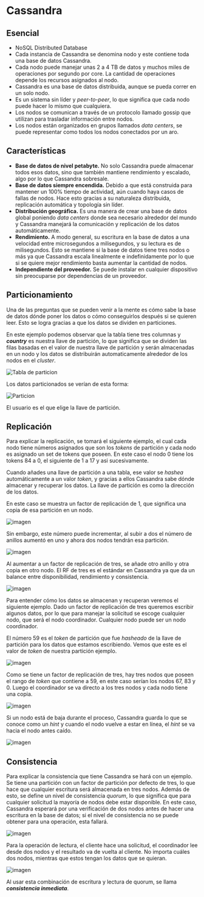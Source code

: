 # Cassandra

## Esencial

- NoSQL Distributed Database
- Cada instancia de Cassandra se denomina nodo y este contiene toda una base de datos Cassandra.
- Cada nodo puede manejar unas 2 a 4 TB de datos y muchos miles de operaciones por segundo por core. La cantidad de operaciones depende los recursos asignados al nodo.
- Cassandra es una base de datos distribuida, aunque se pueda correr en un solo nodo. 
- Es un sistema sin líder y *peer-to-peer*, lo que significa que cada nodo puede hacer lo mismo que cualquiera.
- Los nodos se comunican a través de un protocolo llamado gossip que utilizan para trasladar información entre nodos.
- Los nodos están organizados en grupos llamados *data centers*, se puede representar como todos los nodos conectados por un aro.

## Características

- **Base de datos de nivel petabyte.** No solo Cassandra puede almacenar todos esos datos, sino que también mantiene rendimiento y escalado, algo por lo que Cassandra sobresale.
- **Base de datos siempre encendida.** Debido a que está construida para mantener un 100% tiempo de actividad, aún cuando haya casos de fallas de nodos. Hace esto gracias a su naturaleza distribuida, replicación automática y topología sin líder.
- **Distribución geográfica.** Es una manera de crear una base de datos global poniendo *data centers* donde sea necesario alrededor del mundo y Cassandra manejará la comunicación y replicación de los datos automáticamente.
- **Rendimiento.** A modo general, su escritura en la base de datos a una velocidad entre microsegundos a milisegundos, y su lectura es de milisegundos. Esto se mantiene si la base de datos tiene tres nodos o más ya que Cassandra escala linealmente e indefinidamente por lo que si se quiere mejor rendimiento basta aumentar la cantidad de nodos.
- **Independiente del proveedor.** Se puede instalar en cualquier dispositivo sin preocuparse por dependencias de un proveedor.

## Particionamiento

Una de las preguntas que se pueden venir a la mente es cómo sabe la base de datos dónde poner los datos o cómo conseguirlos después si se quieren leer. Esto se logra gracias a que los datos se dividen en particiones.

En este ejemplo podemos observar que la tabla tiene tres columnas y ***country*** es nuestra llave de partición, lo que significa que se dividen las filas basadas en el valor de nuestra llave de partición y serán almacenadas en un nodo y los datos se distribuirán automaticamente alrededor de los nodos en el *cluster*.

![Tabla de particion](imagen_2021-11-15_171116.png)

Los datos particionados se verían de esta forma:

![Particion](imagen_2021-11-15_172045.png)

El usuario es el que elige la llave de partición.

## Replicación

Para explicar la replicación, se tomará el siguiente ejemplo, el cual cada nodo tiene números asignados que son los *tokens* de partición y cada nodo es asignado un set de tokens que poseen. En este caso el nodo 0 tiene los tokens 84 a 0, el siguiente de 1 a 17 y asi sucesivamente.

Cuando añades una llave de partición a una tabla, ese valor se *hashea* automáticamente a un valor *token*, y gracias a ellos Cassandra sabe dónde almacenar y recuperar los datos. La llave de partición es como la dirección de los datos.

En este caso se muestra un factor de replicación de 1, que significa una copia de esa partición en un nodo.

![imagen](imagen_2021-11-15_172547.png)

Sin embargo, este número puede incrementar, al subir a dos el número de anillos aumentó en uno y ahora dos nodos tendrán esa partición.

![imagen](imagen_2021-11-15_172616.png)

Al aumentar a un factor de replicación de tres, se añade otro anillo y otra copia en otro nodo. El RF de tres es el estándar en Cassandra ya que da un balance entre disponibilidad, rendimiento y consistencia.

![imagen](imagen_2021-11-15_172647.png)

Para entender cómo los datos se almacenan y recuperan veremos el siguiente ejemplo. Dado un factor de replicación de tres queremos escribir algunos datos, por lo que para manejar la solicitud se escoge cualquier nodo, que será el nodo coordinador. Cualquier nodo puede ser un nodo coordinador. 

El número 59 es el *token* de partición que fue *hasheado* de la llave de partición para los datos que estamos escribiendo. Vemos que este es el valor de *token* de nuestra partición ejemplo. 

![imagen](imagen_2021-11-15_172827.png)

Como se tiene un factor de replicación de tres, hay tres nodos que poseen el rango de *token* que contiene a 59, en este caso serían los nodos 67, 83 y 0.
Luego el coordinador se va directo a los tres nodos y cada nodo tiene una copia.

![imagen](imagen_2021-11-15_172905.png)

Si un nodo está de baja durante el proceso, Cassandra guarda lo que se conoce como un *hint* y cuando el nodo vuelve a estar en línea, el *hint* se va hacia el nodo antes caído.

![imagen](imagen_2021-11-15_172939.png)

## Consistencia

Para explicar la consistencia que tiene Cassandra se hará con un ejemplo. Se tiene una partición con un factor de partición por defecto de tres, lo que hace que cualquier escritura será almacenada en tres nodos. Además de esto, se define un nivel de consistencia *quorum*, lo que significa que para cualquier solicitud la mayoría de nodos debe estar disponible. En este caso, Cassandra esperará por una verificación de dos nodos antes de hacer una escritura en la base de datos; si el nivel de consistencia no se puede obtener para una operación, esta fallará.

![imagen](imagen_2021-11-15_173127.png)

Para la operación de lectura, el cliente hace una solicitud, el coordinador lee desde dos nodos y el resultado va de vuelta al cliente. No importa cuáles dos nodos, mientras que estos tengan los datos que se quieran.

![imagen](imagen_2021-11-15_173159.png)

Al usar esta combinación de escritura y lectura de quorum, se llama ***consistencia inmediata***.
